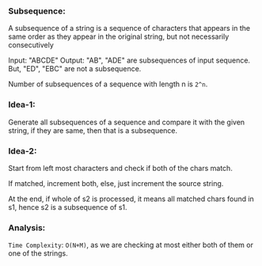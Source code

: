 ### Subsequence:

A subsequence of a string is a sequence of characters that appears in the same order as they appear in the original string, but not necessarily consecutively

Input: "ABCDE"
Output: "AB", "ADE" are subsequences of input sequence.
But, "ED", "EBC" are not a subsequence.

Number of subsequences of a sequence with length n is `2^n`.

### Idea-1:

Generate all subsequences of a sequence and compare it with the given string, if they are same, then that is a subsequence.

### Idea-2:

Start from left most characters and check if both of the chars match.

If matched, increment both, else, just increment the source string.

At the end, if whole of s2 is processed, it means all matched chars found in s1, hence s2 is a subsequence of s1.

### Analysis:

`Time Complexity`: `O(N+M)`, as we are checking at most either both of them or one of the strings.
